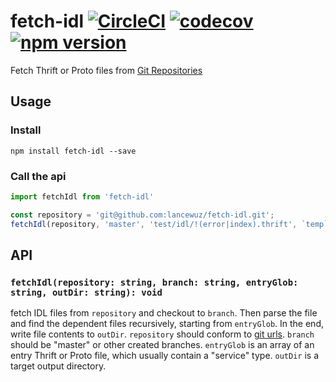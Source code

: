 # fetch-idl [![CircleCI](https://circleci.com/gh/lancewuz/fetch-idl.svg?style=svg)](https://circleci.com/gh/lancewuz/fetch-idl) [![codecov](https://codecov.io/gh/lancewuz/fetch-idl/branch/master/graph/badge.svg)](https://codecov.io/gh/lancewuz/fetch-idl) [![npm version](https://img.shields.io/npm/v/fetch-idl.svg?style=flat)](https://www.npmjs.com/package/fetch-idl)

Fetch Thrift or Proto files from [Git Repositories](https://git-scm.com/docs/git-clone#_git_urls_a_id_urls_a)

## Usage

### Install

```
npm install fetch-idl --save
```

### Call the api

```ts
import fetchIdl from 'fetch-idl'

const repository = 'git@github.com:lancewuz/fetch-idl.git';
fetchIdl(repository, 'master', 'test/idl/!(error|index).thrift', `temp`);

```

## API

### `fetchIdl(repository: string, branch: string, entryGlob: string, outDir: string): void`

fetch IDL files from `repository` and checkout to `branch`. Then parse the file and find the dependent files recursively, starting from `entryGlob`. In the end, write file contents to `outDir`. `repository` should conform to [git urls](https://git-scm.com/docs/git-clone#_git_urls_a_id_urls_a). `branch` should be "master" or other created branches. `entryGlob` is an array of an entry Thrift or Proto file, which usually contain a "service" type. `outDir` is a target output directory.
